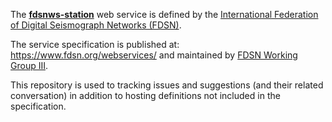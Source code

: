 The [**fdsnws-station**](https://www.fdsn.org/webservices/)
web service is defined by the
[International Federation of Digital Seismograph Networks (FDSN)](https://www.fdsn.org/).

The service specification is published at:
https://www.fdsn.org/webservices/ and maintained by 
[FDSN Working Group III](https://www.fdsn.org/wg/wgIII/).

This repository is used to tracking issues and suggestions (and their
related conversation) in addition to hosting definitions not included
in the specification.
